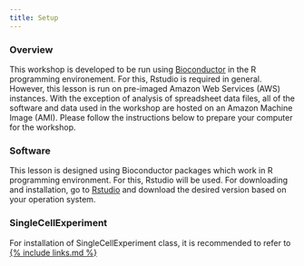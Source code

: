 ```yaml
---
title: Setup
---
```

<h3 id="general">Overview</h3>
This workshop is developed to be run using <a href="https://www.bioconductor.org/">Bioconductor</a> in the R programming environement. For this, Rstudio is required in general. However, this lesson is run on pre-imaged Amazon Web Services (AWS) instances. With the exception of analysis of spreadsheet data files, all of the software and data used in the workshop are hosted on an Amazon Machine Image (AMI). Please follow the instructions below to prepare your computer for the workshop.

<h3 id="general">Software</h3>

This lesson is designed using Bioconductor packages which work in R programming environment.
For this, Rstudio will be used. For downloading and installation, go to <a href="https://www.rstudio.com/">Rstudio</a> and download the desired
version based on your operation system.

<h3 id="general">SingleCellExperiment</h3>
For installation of SingleCellExperiment class, it is recommended to refer to <a href="https://bioconductor.org/packages/release/bioc/html/SingleCellExperiment.html> here</a>
  and follow uo the instruction. However, in this workshop, it is possible to install SingleCellExperiment in Rstudio using the following code:
  ~~~
if (!requireNamespace("BiocManager", quietly = TRUE)) 
  install.packages("BiocManager")
~~~
{: .bash}

   
{% include links.md %}
